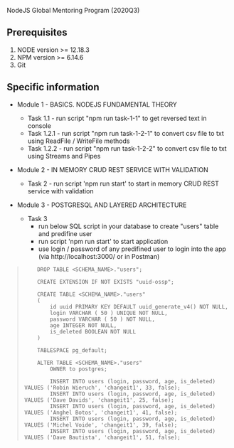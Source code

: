 NodeJS Global Mentoring Program (2020Q3)

## Prerequisites
1. NODE version >= 12.18.3
2. NPM version >= 6.14.6
3. Git

## Specific information
- Module 1 - BASICS. NODEJS FUNDAMENTAL THEORY 
    - Task 1.1   - run script "npm run task-1-1" to get reversed text in console
    - Task 1.2.1 - run script "npm run task-1-2-1" to convert csv file to txt using ReadFile / WriteFile methods
    - Task 1.2.2 - run script "npm run task-1-2-2" to convert csv file to txt using Streams and Pipes

- Module 2 - IN MEMORY CRUD REST SERVICE WITH VALIDATION 
    - Task 2 - run script 'npm run start' to start in memory CRUD REST service with validation

- Module 3 - POSTGRESQL AND LAYERED ARCHITECTURE 
    - Task 3 
        - run below SQL script in your database to create "users" table and predifine user
        - run script 'npm run start' to start application
        - use login / password of any predifined user to login into the app (via http://localhost:3000/ or in Postman)

>         DROP TABLE <SCHEMA_NAME>."users";
>         
>         CREATE EXTENSION IF NOT EXISTS "uuid-ossp";
>         
>         CREATE TABLE <SCHEMA_NAME>."users"
>         (
>             id uuid PRIMARY KEY DEFAULT uuid_generate_v4() NOT NULL,
>             login VARCHAR ( 50 ) UNIQUE NOT NULL,
>             password VARCHAR ( 50 ) NOT NULL,
>         	  age INTEGER NOT NULL,
>             is_deleted BOOLEAN NOT NULL
>         )
>         
>         TABLESPACE pg_default;
>         
>         ALTER TABLE <SCHEMA_NAME>."users"
>             OWNER to postgres;
>         	
>             INSERT INTO users (login, password, age, is_deleted) VALUES ('Robin Wieruch', 'changeit1', 33, false);
>             INSERT INTO users (login, password, age, is_deleted) VALUES ('Dave Davids', 'changeit1', 25, false);
>             INSERT INTO users (login, password, age, is_deleted) VALUES ('Anghel Botos', 'changeit1', 41, false);
>             INSERT INTO users (login, password, age, is_deleted) VALUES ('Michel Voide', 'changeit1', 39, false);
>             INSERT INTO users (login, password, age, is_deleted) VALUES ('Dave Bautista', 'changeit1', 51, false);
